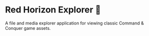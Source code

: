 
Red Horizon Explorer 🔎
======================

A file and media explorer application for viewing classic Command & Conquer game
assets.
